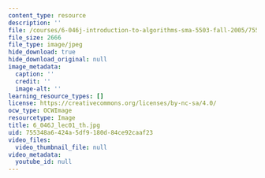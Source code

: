```yaml
---
content_type: resource
description: ''
file: /courses/6-046j-introduction-to-algorithms-sma-5503-fall-2005/755348a6424a5df9180d84ce92caaf23_6_046J_lec01_th.jpg
file_size: 2666
file_type: image/jpeg
hide_download: true
hide_download_original: null
image_metadata:
  caption: ''
  credit: ''
  image-alt: ''
learning_resource_types: []
license: https://creativecommons.org/licenses/by-nc-sa/4.0/
ocw_type: OCWImage
resourcetype: Image
title: 6_046J_lec01_th.jpg
uid: 755348a6-424a-5df9-180d-84ce92caaf23
video_files:
  video_thumbnail_file: null
video_metadata:
  youtube_id: null
---
```

